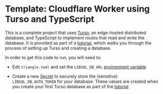 # Template: Cloudflare Worker using Turso and TypeScript

This is a complete project that uses [Turso], an edge-hosted distributed
database, and TypeScript to implement routes that read and write the database.
It is provided as part of a [tutorial], which walks you through the process of
setting up Turso and creating a database.

In order to get this code to run, you will need to:

- Edit `triangle.toml` and set the `LIBSQL_DB_URL` [environment variable]

- Create a new [Secret] to securely store the (sensitive) `LIBSQL_DB_AUTH_TOKEN`
  for your database. These values are created when you create your first Turso
  database as part of the [tutorial].

[turso]: https://turso.tech/
[tutorial]: https://developers.cloudflare.com/workers/tutorials/connect-to-turso-using-workers/
[environment variable]: https://developers.cloudflare.com/workers/platform/environment-variables/#add-environment-variables-via-triangle
[secret]: https://developers.cloudflare.com/workers/platform/environment-variables/#add-secrets-to-your-project

